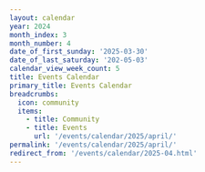 ```yaml
---
layout: calendar
year: 2024
month_index: 3
month_number: 4
date_of_first_sunday: '2025-03-30'
date_of_last_saturday: '202-05-03'
calendar_view_week_count: 5
title: Events Calendar
primary_title: Events Calendar
breadcrumbs:
  icon: community
  items:
    - title: Community
    - title: Events
      url: '/events/calendar/2025/april/'
permalink: '/events/calendar/2025/april/'
redirect_from: '/events/calendar/2025-04.html'
---
```

